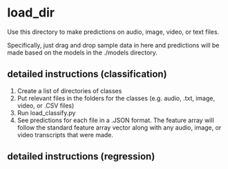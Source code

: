 # load_dir

Use this directory to make predictions on audio, image, video, or text files.

Specifically, just drag and drop sample data in here and predictions will be made based on the models in the ./models directory.

## detailed instructions (classification) 

1. Create a list of directories of classes
2. Put relevant files in the folders for the classes (e.g. audio, .txt, image, video, or .CSV files)
3. Run load_classify.py 
4. See predictions for each file in a .JSON format. The feature array will follow the standard feature array vector along with any audio, image, or video transcripts that were made. 

## detailed instructions (regression)  
